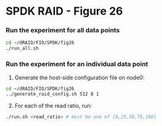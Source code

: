 # SPDK RAID - Figure 26

### Run the experiment for all data points
```Bash
cd ~/dRAID/FIO/SPDK/fig26
./run_all.sh
```

### Run the experiment for an individual data point

1. Generate the host-side configuration file on node0:
```Bash
cd ~/dRAID/FIO/SPDK/fig26
../generate_raid_config.sh 512 8 1
```

2. For each of the read ratio, run:
```Bash
./run.sh <read_ratio> # must be one of [0,25,50,75,100]
```